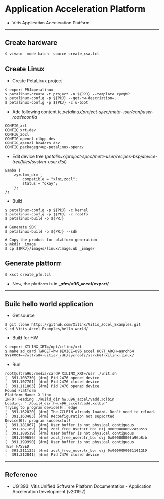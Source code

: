 # Application Acceleration Platform

- Vitis Application Acceleration Platform

***

## Create hardware

```shell-session
$ vivado -mode batch -source create_xsa.tcl
```

## Create Linux

- Create PetaLinux project

```shell-session
$ export PRJ=petalinux
$ petalinux-create -t project -n ${PRJ} --template zynqMP
$ petalinux-config -p ${PRJ} --get-hw-description=.
$ petalinux-config -p ${PRJ} -c u-boot
```

- Add following content to _petalinux/project-spec/meta-user/conf/user-rootfsconfig_

```text
CONFIG_xrt
CONFIG_xrt-dev
CONFIG_zocl
CONFIG_opencl-clhpp-dev
CONFIG_opencl-headers-dev
CONFIG_packagegroup-petalinux-opencv
```

- Edit device tree (_petalinux/project-spec/meta-user/recipes-bsp/device-tree/files/system-user.dtsi_)

```text
&amba {
    zyxclmm_drm {
        compatible = "xlnx,zocl";
        status = "okay";
    };
};
```

- Build

```shell-session
$ petalinux-config -p ${PRJ} -c kernel
$ petalinux-config -p ${PRJ} -c rootfs
$ petalinux-build -p ${PRJ}

# Generate SDK
$ petalinux-build -p ${PRJ} --sdk

# Copy the product for platform generation
$ mkdir _image
$ cp ${PRJ}/images/linux/image.ub _image/
```

## Generate platform

```shell-session
$ xsct create_pfm.tcl
```

- Now, the platform is in __\_pfm/u96_accel/export/__

***

## Build hello world application

- Get source

```shells-session
$ git clone https://github.com/Xilinx/Vitis_Accel_Examples.git
$ cd Vitis_Accel_Examples/hello_world/
```

- Build for HW

```shell-session
$ export XILINX_XRT=/opt/xilinx/xrt
$ make sd_card TARGET=hw DEVICE=u96_accel HOST_ARCH=aarch64 SYSROOT=~/ultra96-vitis/_sdk/sysroots/aarch64-xilinx-linux/
```

- Run

```shell-session
root@ultra96:/media/card# XILINX_XRT=/usr ./init.sh 
[  391.103730] [drm] Pid 2476 opened device
[  391.107701] [drm] Pid 2476 closed device
[  391.111803] [drm] Pid 2476 opened device
Found Platform
Platform Name: Xilinx
INFO: Reading ./build_dir.hw.u96_accel/vadd.xclbin
Loading: './build_dir.hw.u96_accel/vadd.xclbin'
Trying to program device[0]: edge
[  391.162020] [drm] The XCLBIN already loaded. Don't need to reload.
[  391.163483] [drm] Reconfiguration not supported
Device[0]: program successful!
[  391.181867] [drm] User buffer is not physical contiguous
[  391.187189] [drm] zocl_free_userptr_bo: obj 0x0000000022a5a553
[  391.188519] [drm] User buffer is not physical contiguous
[  391.199656] [drm] zocl_free_userptr_bo: obj 0x00000000fa96b8cb
[  391.199990] [drm] User buffer is not physical contiguous
TEST PASSED
[  391.211122] [drm] zocl_free_userptr_bo: obj 0x0000000061161219
[  391.312841] [drm] Pid 2476 closed device
```

***

## Reference

- UG1393: Vitis Unified Software Platform Documentation - Application Acceleration Development (v2019.2)
